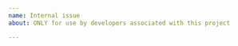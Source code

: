 ```yaml
---
name: Internal issue
about: ONLY for use by developers associated with this project

---
```


<!-- Write stuff here, add a useful title, assign labels, assign the issue to
     someone etc. You know the drills -->
